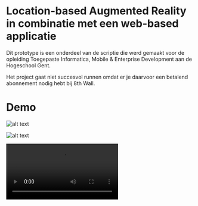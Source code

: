 # Location-based Augmented Reality in combinatie met een web-based applicatie

Dit prototype is een onderdeel van de scriptie die werd gemaakt voor de opleiding Toegepaste Informatica, Mobile & Enterprise Development aan de Hogeschool Gent.

Het project gaat niet succesvol runnen omdat er je daarvoor een betalend abonnement nodig hebt bij 8th Wall.

# Demo

![alt text](https://user-images.githubusercontent.com/47556281/167374661-4129cbf2-ad54-40d5-a198-db5c7c789140.png "zwaard")

![alt text](https://user-images.githubusercontent.com/47556281/167374800-123ff033-2b40-4a48-842e-b0e9c670d29f.png "quiz")

![alt text](https://user-images.githubusercontent.com/47556281/167376528-fadeb5e1-8ca9-47be-9a27-b9f78af570ad.mov "filmpje")
